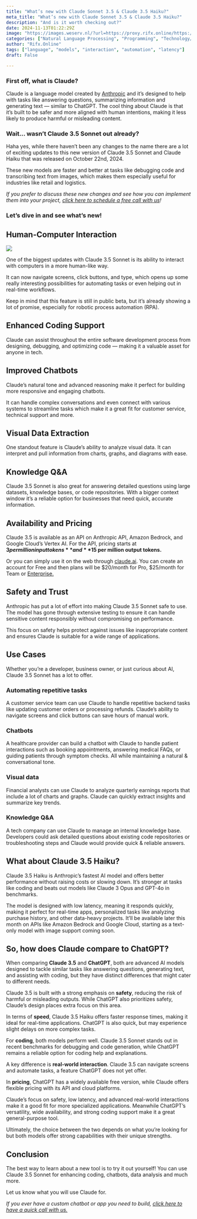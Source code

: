 ```yaml
---
title: "What’s new with Claude Sonnet 3.5 & Claude 3.5 Haiku?"
meta_title: "What’s new with Claude Sonnet 3.5 & Claude 3.5 Haiku?"
description: "And is it worth checking out?"
date: 2024-11-13T01:22:29Z
image: "https://images.weserv.nl/?url=https://proxy.rifx.online/https://cdn-images-1.readmedium.com/v2/resize:fit:800/1*CEMTDlHlMUX66-eoMcSOzg.png"
categories: ["Natural Language Processing", "Programming", "Technology/Web"]
author: "Rifx.Online"
tags: ["language", "models", "interaction", "automation", "latency"]
draft: False

---
```








### First off, what is Claude?

Claude is a language model created by [Anthropic](https://proxy.rifx.online/https://www.anthropic.com/) and it’s designed to help with tasks like answering questions, summarizing information and generating text — similar to ChatGPT. The cool thing about Claude is that it’s built to be safer and more aligned with human intentions, making it less likely to produce harmful or misleading content.


### Wait… wasn’t Claude 3\.5 Sonnet out already?

Haha yes, while there haven’t been any changes to the name there are a lot of exciting updates to this new version of Claude 3\.5 Sonnet and Claude Haiku that was released on October 22nd, 2024\.

These new models are faster and better at tasks like debugging code and transcribing text from images, which makes them especially useful for industries like retail and logistics.

*If you prefer to discuss these new changes and see how you can implement them into your project, [click here to schedule a free call with us](https://proxy.rifx.online/https://calendly.com/woyera-ai/)!*


### Let’s dive in and see what’s new!


## Human\-Computer Interaction

![](https://images.weserv.nl/?url=https://proxy.rifx.online/https://cdn-images-1.readmedium.com/v2/resize:fit:800/1*p1anQynliN8ihnT8X2VYqw.gif)

One of the biggest updates with Claude 3\.5 Sonnet is its ability to interact with computers in a more human\-like way.

It can now navigate screens, click buttons, and type, which opens up some really interesting possibilities for automating tasks or even helping out in real\-time workflows.

Keep in mind that this feature is still in public beta, but it’s already showing a lot of promise, especially for robotic process automation (RPA).


## Enhanced Coding Support

Claude can assist throughout the entire software development process from designing, debugging, and optimizing code — making it a valuable asset for anyone in tech.


## Improved Chatbots

Claude’s natural tone and advanced reasoning make it perfect for building more responsive and engaging chatbots.

It can handle complex conversations and even connect with various systems to streamline tasks which make it a great fit for customer service, technical support and more.


## Visual Data Extraction

One standout feature is Claude’s ability to analyze visual data. It can interpret and pull information from charts, graphs, and diagrams with ease.


## Knowledge Q\&A

Claude 3\.5 Sonnet is also great for answering detailed questions using large datasets, knowledge bases, or code repositories. With a bigger context window it’s a reliable option for businesses that need quick, accurate information.


## Availability and Pricing

Claude 3\.5 is available as an API on Anthropic API, Amazon Bedrock, and Google Cloud’s Vertex AI. For the API, pricing starts at **$3 per million input tokens** and **$15 per million output tokens.**

Or you can simply use it on the web through [claude.ai](https://proxy.rifx.online/https://claude.ai/login?returnTo=%2F%3F). You can create an account for Free and then plans will be $20/month for Pro, $25/month for Team or [Enterprise.](https://proxy.rifx.online/https://www.anthropic.com/pricing)


## Safety and Trust

Anthropic has put a lot of effort into making Claude 3\.5 Sonnet safe to use. The model has gone through extensive testing to ensure it can handle sensitive content responsibly without compromising on performance.

This focus on safety helps protect against issues like inappropriate content and ensures Claude is suitable for a wide range of applications.


## Use Cases

Whether you’re a developer, business owner, or just curious about AI, Claude 3\.5 Sonnet has a lot to offer.


### Automating repetitive tasks

A customer service team can use Claude to handle repetitive backend tasks like updating customer orders or processing refunds. Claude’s ability to navigate screens and click buttons can save hours of manual work.


### Chatbots

A healthcare provider can build a chatbot with Claude to handle patient interactions such as booking appointments, answering medical FAQs, or guiding patients through symptom checks. All while maintaining a natural \& conversational tone.


### Visual data

Financial analysts can use Claude to analyze quarterly earnings reports that include a lot of charts and graphs. Claude can quickly extract insights and summarize key trends.


### Knowledge Q\&A

A tech company can use Claude to manage an internal knowledge base. Developers could ask detailed questions about existing code repositories or troubleshooting steps and Claude would provide quick \& reliable answers.


## What about Claude 3\.5 Haiku?

Claude 3\.5 Haiku is Anthropic’s fastest AI model and offers better performance without raising costs or slowing down. It’s stronger at tasks like coding and beats out models like Claude 3 Opus and GPT\-4o in benchmarks.

The model is designed with low latency, meaning it responds quickly, making it perfect for real\-time apps, personalized tasks like analyzing purchase history, and other data\-heavy projects. It’ll be available later this month on APIs like Amazon Bedrock and Google Cloud, starting as a text\-only model with image support coming soon.


## So, how does Claude compare to ChatGPT?

When comparing **Claude 3\.5** and **ChatGPT**, both are advanced AI models designed to tackle similar tasks like answering questions, generating text, and assisting with coding, but they have distinct differences that might cater to different needs.

Claude 3\.5 is built with a strong emphasis on **safety**, reducing the risk of harmful or misleading outputs. While ChatGPT also prioritizes safety, Claude’s design places extra focus on this area.

In terms of **speed**, Claude 3\.5 Haiku offers faster response times, making it ideal for real\-time applications. ChatGPT is also quick, but may experience slight delays on more complex tasks.

For **coding**, both models perform well. Claude 3\.5 Sonnet stands out in recent benchmarks for debugging and code generation, while ChatGPT remains a reliable option for coding help and explanations.

A key difference is **real\-world interaction**. Claude 3\.5 can navigate screens and automate tasks, a feature ChatGPT does not yet offer.

In **pricing**, ChatGPT has a widely available free version, while Claude offers flexible pricing with its API and cloud platforms.

Claude’s focus on safety, low latency, and advanced real\-world interactions make it a good fit for more specialized applications. Meanwhile ChatGPT’s versatility, wide availability, and strong coding support make it a great general\-purpose tool.

Ultimately, the choice between the two depends on what you’re looking for but both models offer strong capabilities with their unique strengths.


## Conclusion

The best way to learn about a new tool is to try it out yourself! You can use Claude 3\.5 Sonnet for enhancing coding, chatbots, data analysis and much more.

Let us know what you will use Claude for.

*If you ever have a custom chatbot or app you need to build, [click here to have a quick call with us.](https://proxy.rifx.online/https://calendly.com/woyera-ai/)*


